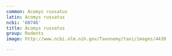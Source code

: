 ```yaml
---
common: Acomys russatus
latin: Acomys russatus
ncbi: '60746'
title: Acomys russatus
group: Rodents
image: http://www.ncbi.nlm.nih.gov/Taxonomy/taxi/images/4430

---
```


